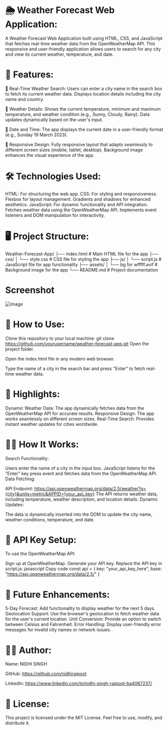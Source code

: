 # 🌦️ Weather Forecast Web Application:
A Weather Forecast Web Application built using HTML, CSS, and JavaScript that fetches real-time weather data from the OpenWeatherMap API. This responsive and user-friendly application allows users to search for any city and view its current weather, temperature, and date.

# 🚀 Features:
🔹 Real-Time Weather Search:
Users can enter a city name in the search box to fetch its current weather data.
Displays location details including the city name and country.

🔹 Weather Details:
Shows the current temperature, minimum and maximum temperature, and weather condition (e.g., Sunny, Cloudy, Rainy).
Data updates dynamically based on the user's input.

🔹 Date and Time:
The app displays the current date in a user-friendly format (e.g., Sunday 19 March 2023).

🔹 Responsive Design:
Fully responsive layout that adapts seamlessly to different screen sizes (mobile, tablet, desktop).
Background image enhances the visual experience of the app.

# 🛠️ Technologies Used:
HTML: For structuring the web app.
CSS: For styling and responsiveness.
Flexbox for layout management.
Gradients and shadows for enhanced aesthetics.
JavaScript: For dynamic functionality and API integration.
Fetches weather data using the OpenWeatherMap API.
Implements event listeners and DOM manipulation for interactivity.

# 🖥️ Project Structure:
Weather-Forecast-App/
├── index.html          # Main HTML file for the app
├── css/
│   └── style.css       # CSS file for styling the app
├── js/
│   └── script.js       # JavaScript file for app functionality
├── assets/
│   └── bg for wfffff.avif # Background image for the app
└── README.md           # Project documentation

# Screenshot
![image](https://github.com/user-attachments/assets/1b01c2ca-8501-4a1a-9b8e-8bfc10cd505d)

# 🧩 How to Use:
Clone this repository to your local machine:
git clone https://github.com/yourusername/weather-forecast-app.git
Open the project folder.

Open the index.html file in any modern web browser.

Type the name of a city in the search bar and press "Enter" to fetch real-time weather data.

# 🌟 Highlights:
Dynamic Weather Data: The app dynamically fetches data from the OpenWeatherMap API for accurate results.
Responsive Design: The app works seamlessly on different screen sizes.
Real-Time Search: Provides instant weather updates for cities worldwide.

# 🧑‍💻 How It Works:
Search Functionality:

Users enter the name of a city in the input box.
JavaScript listens for the "Enter" key press event and fetches data from the OpenWeatherMap API.
Data Fetching:

API Endpoint: https://api.openweathermap.org/data/2.5/weather?q={city}&units=metric&APPID={your_api_key}
The API returns weather data, including temperature, weather description, and location details.
Dynamic Updates:

The data is dynamically inserted into the DOM to update the city name, weather conditions, temperature, and date.

# 📂 API Key Setup:
To use the OpenWeatherMap API:

Sign up at OpenWeatherMap.
Generate your API key.
Replace the API key in script.js:
javascript
Copy code
const api = {
    key: "your_api_key_here",
    base: "https://api.openweathermap.org/data/2.5/"
}

# 🔧 Future Enhancements:
5-Day Forecast: Add functionality to display weather for the next 5 days.
Geolocation Support: Use the browser's geolocation to fetch weather data for the user's current location.
Unit Conversion: Provide an option to switch between Celsius and Fahrenheit.
Error Handling: Display user-friendly error messages for invalid city names or network issues.

# 👨‍💻 Author:
Name: NIDHI SINGH

GitHub: https://github.com/nidhirajpoot

LinkedIn: https://www.linkedin.com/in/nidhi-singh-rajpoot-ba4067237/

# 📜 License:
This project is licensed under the MIT License. Feel free to use, modify, and distribute it.

